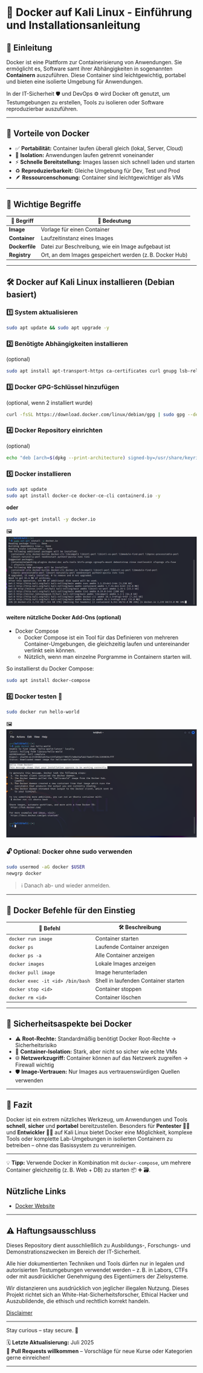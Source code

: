 # 🐳 Docker auf Kali Linux - Einführung und Installationsanleitung

## 📘 Einleitung

Docker ist eine Plattform zur Containerisierung von Anwendungen. Sie ermöglicht es, Software samt ihrer Abhängigkeiten in sogenannten **Containern** auszuführen. Diese Container sind leichtgewichtig, portabel und bieten eine isolierte Umgebung für Anwendungen.

In der IT-Sicherheit 🛡️ und DevOps ⚙️ wird Docker oft genutzt, um Testumgebungen zu erstellen, Tools zu isolieren oder Software reproduzierbar auszuführen.

---

## 🚀 Vorteile von Docker

* ✅ **Portabilität:** Container laufen überall gleich (lokal, Server, Cloud)
* 🔐 **Isolation:** Anwendungen laufen getrennt voneinander
* ⚡ **Schnelle Bereitstellung:** Images lassen sich schnell laden und starten
* ♻️ **Reproduzierbarkeit:** Gleiche Umgebung für Dev, Test und Prod
* 🪶 **Ressourcenschonung:** Container sind leichtgewichtiger als VMs

---

## 🧠 Wichtige Begriffe

| 📌 Begriff     | 💬 Bedeutung                                             |
| -------------- | -------------------------------------------------------- |
| **Image**      | Vorlage für einen Container                              |
| **Container**  | Laufzeitinstanz eines Images                             |
| **Dockerfile** | Datei zur Beschreibung, wie ein Image aufgebaut ist      |
| **Registry**   | Ort, an dem Images gespeichert werden (z. B. Docker Hub) |

---

## 🛠️ Docker auf Kali Linux installieren (Debian basiert)

### 1️⃣ System aktualisieren

```bash
sudo apt update && sudo apt upgrade -y
```

### 2️⃣ Benötigte Abhängigkeiten installieren 
(optional)

```bash
sudo apt install apt-transport-https ca-certificates curl gnupg lsb-release -y
```

### 3️⃣ Docker GPG-Schlüssel hinzufügen 
(optional, wenn 2 installiert wurde)

```bash
curl -fsSL https://download.docker.com/linux/debian/gpg | sudo gpg --dearmor -o /usr/share/keyrings/docker-archive-keyring.gpg
```

### 4️⃣ Docker Repository einrichten 
(optional)

```bash
echo "deb [arch=$(dpkg --print-architecture) signed-by=/usr/share/keyrings/docker-archive-keyring.gpg] \https://download.docker.com/linux/debian $(lsb_release -cs) stable" | sudo tee /etc/apt/sources.list.d/docker.list > /dev/nulldocker
```

### 5️⃣ Docker installieren

```bash
sudo apt update
sudo apt install docker-ce docker-ce-cli containerd.io -y
```

**oder**
```bash
sudo apt-get install -y docker.io
```

🖼️ ![Docker installieren](/10-practice-labs/dvwa-lab/dvwa-ressources/pictures/step4installDocker.png)

#### weitere nützliche Docker Add-Ons (optional)

- Docker Compose
    - Docker Compose ist ein Tool für das Definieren von mehreren Container-Umgebungen, die gleichzeitig laufen und untereinander verlinkt sein können.
    - Nützlich, wenn man einzelne Porgramme in Containern starten will. 

So installierst du Docker Compose:

```bash
sudo apt install docker-compose
```

### 6️⃣ Docker testen 🧪

```bash
sudo docker run hello-world
```

🖼️ ![Docker Installation testen](/10-practice-labs/dvwa-lab/dvwa-ressources/pictures/step5dockerTest.png)

### 🔓 Optional: Docker ohne sudo verwenden

```bash
sudo usermod -aG docker $USER
newgrp docker
```

> ℹ️ Danach ab- und wieder anmelden.

---

## 🧰 Docker Befehle für den Einstieg

| 🧾 Befehl                        | 🛠️ Beschreibung                     |
| -------------------------------- | ------------------------------------ |
| `docker run image`               | Container starten                    |
| `docker ps`                      | Laufende Container anzeigen          |
| `docker ps -a`                   | Alle Container anzeigen              |
| `docker images`                  | Lokale Images anzeigen               |
| `docker pull image`              | Image herunterladen                  |
| `docker exec -it <id> /bin/bash` | Shell in laufenden Container starten |
| `docker stop <id>`               | Container stoppen                    |
| `docker rm <id>`                 | Container löschen                    |

---

## 🔐 Sicherheitsaspekte bei Docker

* ⚠️ **Root-Rechte:** Standardmäßig benötigt Docker Root-Rechte → Sicherheitsrisiko
* 🧱 **Container-Isolation:** Stark, aber nicht so sicher wie echte VMs
* 🌐 **Netzwerkzugriff:** Container können auf das Netzwerk zugreifen → Firewall wichtig
* 🛡️ **Image-Vertrauen:** Nur Images aus vertrauenswürdigen Quellen verwenden

---

## 🧩 Fazit

Docker ist ein extrem nützliches Werkzeug, um Anwendungen und Tools **schnell**, **sicher** und **portabel** bereitzustellen. Besonders für **Pentester** 🕵️‍♂️ und **Entwickler** 👨‍💻 auf Kali Linux bietet Docker eine Möglichkeit, komplexe Tools oder komplette Lab-Umgebungen in isolierten Containern zu betreiben – ohne das Basissystem zu verunreinigen.

---

💡 **Tipp:** Verwende Docker in Kombination mit `docker-compose`, um mehrere Container gleichzeitig (z. B. Web + DB) zu starten 📦 ➕ 🗃️.

## Nützliche Links
- [Docker Website](https://www.docker.com/)

---

## ⚠️ Haftungsausschluss

Dieses Repository dient ausschließlich zu Ausbildungs-, Forschungs- und Demonstrationszwecken im Bereich der IT-Sicherheit.

Alle hier dokumentierten Techniken und Tools dürfen nur in legalen und autorisierten Testumgebungen verwendet werden – z. B. in Labors, CTFs oder mit ausdrücklicher Genehmigung des Eigentümers der Zielsysteme.

Wir distanzieren uns ausdrücklich von jeglicher illegalen Nutzung.
Dieses Projekt richtet sich an White-Hat-Sicherheitsforscher, Ethical Hacker und Auszubildende, die ethisch und rechtlich korrekt handeln.

[Disclaimer](/00-disclaimer/disclaimer.md)

--- 

Stay curious – stay secure. 🔐

🗓️ **Letzte Aktualisierung:** Juli 2025  
🤝 **Pull Requests willkommen** – Vorschläge für neue Kurse oder Kategorien gerne einreichen!

---
